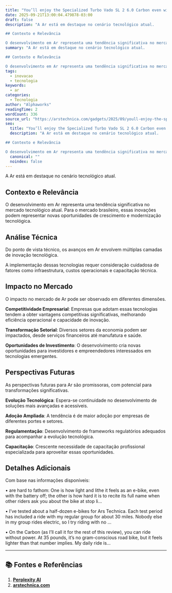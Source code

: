 ```yaml
---
title: "You’ll enjoy the Specialized Turbo Vado SL 2 6.0 Carbon even without assist"
date: 2025-09-21T13:00:04.479878-03:00
draft: false
description: "A Ar está em destaque no cenário tecnológico atual.  

## Contexto e Relevância

O desenvolvimento em Ar representa uma tendência significativa no mercado te..."
summary: "A Ar está em destaque no cenário tecnológico atual.  

## Contexto e Relevância

O desenvolvimento em Ar representa uma tendência significativa no mercado te..."
tags:
  - inovacao
  - tecnologia
keywords:
  - ar
categories:
  - Tecnologia
author: "Alphaworks"
readingTime: 2
wordCount: 336
source_url: "https://arstechnica.com/gadgets/2025/09/youll-enjoy-the-specialized-turbo-vado-sl-2-6-0-carbon-even-without-assist/"
seo:
  title: "You’ll enjoy the Specialized Turbo Vado SL 2 6.0 Carbon even without assist"
  description: "A Ar está em destaque no cenário tecnológico atual.  

## Contexto e Relevância

O desenvolvimento em Ar representa uma tendência significativa no mercado te..."
  canonical: ""
  noindex: false
---
```


A Ar está em destaque no cenário tecnológico atual. 

## Contexto e Relevância

O desenvolvimento em Ar representa uma tendência significativa no mercado tecnológico atual. Para o mercado brasileiro, essas inovações podem representar novas oportunidades de crescimento e modernização tecnológica.
## Análise Técnica

Do ponto de vista técnico, os avanços em Ar envolvem múltiplas camadas de inovação tecnológica.



A implementação dessas tecnologias requer consideração cuidadosa de fatores como infraestrutura, custos operacionais e capacitação técnica.
## Impacto no Mercado

O impacto no mercado de Ar pode ser observado em diferentes dimensões.

**Competitividade Empresarial**: Empresas que adotam essas tecnologias tendem a obter vantagens competitivas significativas, melhorando eficiência operacional e capacidade de inovação.

**Transformação Setorial**: Diversos setores da economia podem ser impactados, desde serviços financeiros até manufatura e saúde.

**Oportunidades de Investimento**: O desenvolvimento cria novas oportunidades para investidores e empreendedores interessados em tecnologias emergentes.


## Perspectivas Futuras

As perspectivas futuras para Ar são promissoras, com potencial para transformações significativas.

**Evolução Tecnológica**: Espera-se continuidade no desenvolvimento de soluções mais avançadas e acessíveis.

**Adoção Ampliada**: A tendência é de maior adoção por empresas de diferentes portes e setores.

**Regulamentação**: Desenvolvimento de frameworks regulatórios adequados para acompanhar a evolução tecnológica.

**Capacitação**: Crescente necessidade de capacitação profissional especializada para aproveitar essas oportunidades.
## Detalhes Adicionais

Com base nas informações disponíveis:

• are hard to fathom: One is how light and lithe it feels as an e-bike, even with the battery off; the other is how hard it is to recite its full name when other riders ask you about the bike at stop li...

• I’ve tested about a half-dozen e-bikes for Ars Technica. Each test period has included a ride with my regular group for about 30 miles. Nobody else in my group rides electric, so I try riding with no ...

• On the Carbon (as I’ll call it for the rest of this review), you can ride without power. At 35 pounds, it’s no gram-conscious road bike, but it feels lighter than that number implies. My daily ride is...



---

## 📚 Fontes e Referências

1. **[Perplexity AI](https://www.perplexity.ai/)**
2. **[arstechnica.com](https://arstechnica.com/gadgets/2025/09/youll-enjoy-the-specialized-turbo-vado-sl-2-6-0-carbon-even-without-assist/)**
